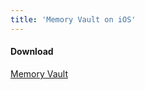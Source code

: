 ```yaml
---
title: 'Memory Vault on iOS'
---
```


#### Download

[Memory Vault](https://itunes.apple.com/us/app/memory-vault-keep-your-memories-safe/id982428248?mt=8)
